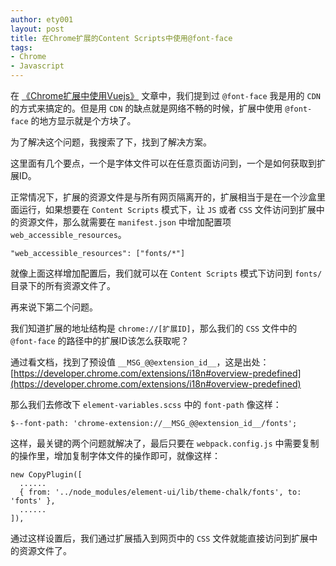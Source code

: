```yaml
---
author: ety001
layout: post
title: 在Chrome扩展的Content Scripts中使用@font-face
tags:
- Chrome
- Javascript
---
```

在 [《Chrome扩展中使用Vuejs》](/2020/01/07/chrome-extension-vuejs.html) 文章中，我们提到过 `@font-face` 我是用的 `CDN` 的方式来搞定的。但是用 `CDN` 的缺点就是网络不畅的时候，扩展中使用 `@font-face` 的地方显示就是个方块了。

为了解决这个问题，我搜索了下，找到了解决方案。

这里面有几个要点，一个是字体文件可以在任意页面访问到，一个是如何获取到扩展ID。

正常情况下，扩展的资源文件是与所有网页隔离开的，扩展相当于是在一个沙盒里面运行，如果想要在 `Content Scripts` 模式下，让 `JS` 或者 `CSS` 文件访问到扩展中的资源文件，那么就需要在 `manifest.json` 中增加配置项 `web_accessible_resources`。

```
"web_accessible_resources": ["fonts/*"]
```

就像上面这样增加配置后，我们就可以在 `Content Scripts` 模式下访问到 `fonts/` 目录下的所有资源文件了。

再来说下第二个问题。

我们知道扩展的地址结构是 `chrome://[扩展ID]`，那么我们的 `CSS` 文件中的 `@font-face` 的路径中的扩展ID该怎么获取呢？

通过看文档，找到了预设值 `__MSG_@@extension_id__`，这是出处：[https://developer.chrome.com/extensions/i18n#overview-predefined](https://developer.chrome.com/extensions/i18n#overview-predefined)

那么我们去修改下 `element-variables.scss` 中的 `font-path` 像这样：
```
$--font-path: 'chrome-extension://__MSG_@@extension_id__/fonts';
```

这样，最关键的两个问题就解决了，最后只要在 `webpack.config.js` 中需要复制的操作里，增加复制字体文件的操作即可，就像这样：

```
new CopyPlugin([
  ......
  { from: '../node_modules/element-ui/lib/theme-chalk/fonts', to: 'fonts' },
  ......
]),
```

通过这样设置后，我们通过扩展插入到网页中的 `CSS` 文件就能直接访问到扩展中的资源文件了。
